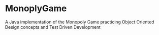 # MonoplyGame

A Java implementation of the Monopoly Game practicing Object Oriented Design concepts and Test Driven Development
